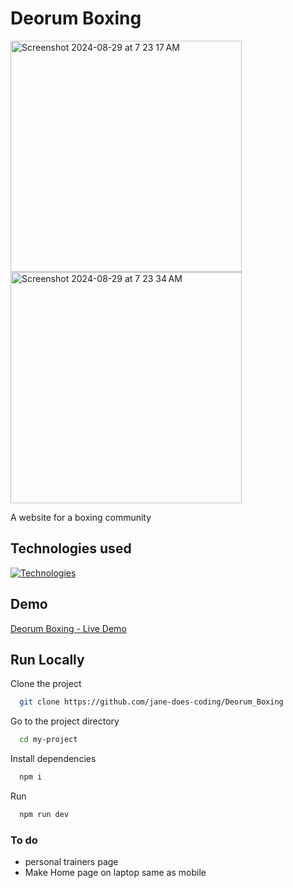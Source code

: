 # Deorum Boxing

<img width="370" alt="Screenshot 2024-08-29 at 7 23 17 AM" src="https://github.com/user-attachments/assets/78ae4d8f-8f6f-4665-a56f-85b8503e3a09">
<img width="370" alt="Screenshot 2024-08-29 at 7 23 34 AM" src="https://github.com/user-attachments/assets/27a26c34-dd2e-4b9f-9b3c-1fcf13749a67">


A website for a boxing community

## Technologies used

[![Technologies](https://skillicons.dev/icons?i=ts,tailwind,nextjs,react,github)](https://skillicons.dev)

## Demo

[Deorum Boxing - Live Demo]([/deorum-boxing.vercel.app](https://deorum-boxing.vercel.app/))

## Run Locally

Clone the project

```bash
  git clone https://github.com/jane-does-coding/Deorum_Boxing
```

Go to the project directory

```bash
  cd my-project
```

Install dependencies

```bash
  npm i
```

Run

```bash
  npm run dev
```

### To do

- personal trainers page
- Make Home page on laptop same as mobile
